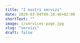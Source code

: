 ```yaml
---
title: "I nostri servizi"
date: 2020-03-04T09:18:46+02:00
shortText: ""
image: i/services-page.jpg
slug: "servizi"
draft: false
---
```

